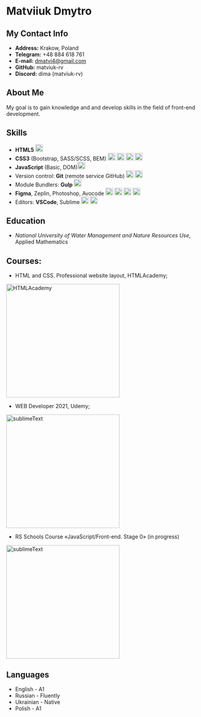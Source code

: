 # Matviiuk Dmytro

## My Contact Info
-  **Address:** Krakow, Poland
-  **Telegram:** +48 884 618 761
-  **E-mail:** dmatvi4@gmail.com
-  **GitHub:** matviuk-rv
-  **Discord:** dima (matviuk-rv)

## About Me
My goal is to gain knowledge and and develop skills in the field of front-end development.

## Skills
-  **HTML5**  <img  src="https://upload.wikimedia.org/wikipedia/commons/thumb/6/61/HTML5_logo_and_wordmark.svg/1024px-HTML5_logo_and_wordmark.svg.png"  alt="html5"  width="20"/>
-  **CSS3** (Bootstrap, SASS/SCSS, BEM) <img  src="https://encrypted-tbn0.gstatic.com/images?q=tbn:ANd9GcRYfFce_E-pE_6-XY9QOvqUOr1hbRRz-9DnGdsteobiabqKc24PTHnQo1o1ZGEU-PgHABs&usqp=CAU"  alt="CSS"  width="20"/>  <img  src="https://upload.wikimedia.org/wikipedia/commons/b/b2/Bootstrap_logo.svg"  alt="Bootstrap"  width="20"/>  <img  src="https://upload.wikimedia.org/wikipedia/commons/thumb/9/96/Sass_Logo_Color.svg/1200px-Sass_Logo_Color.svg.png"  alt="SASS"  width="20"/>  <img  src="https://cms-assets.tutsplus.com/uploads/users/30/posts/19403/preview_image/bem-thumb.png"  alt="BEM"  width="20"/>
-  **JavaScript** (Basic, DOM)<img  src="https://upload.wikimedia.org/wikipedia/commons/d/dc/Javascript-shield.png?w=144"  alt="JS"  width="20"/>
- Version control: **Git** (remote service GitHub) <img  src="https://i1.wp.com/kosiorowski.net/wp-content/uploads/2014/01/git-logo-cc-by-300x300.png?fit=300%2C300&ssl=1"  alt="GIT"  width="20"/>  <img  src="https://pbs.twimg.com/profile_images/1414990564408262661/r6YemvF9_400x400.jpg"  alt="GitHub"  width="20"/>
- Module Bundlers: **Gulp**  <img  src="https://upload.wikimedia.org/wikipedia/commons/thumb/7/72/Gulp.js_Logo.svg/1200px-Gulp.js_Logo.svg.png"  alt="Gulp"  height="20"/>
-  **Figma**, Zeplin, Photoshop, Avocode <img  src="https://play-lh.googleusercontent.com/B2I33n0iBujqXPO1xpgUeYmQNK9y3M7wd1W-Njlua6jNgfp1vF0VPCSOV61CCpWw-mo"  alt="FIgma"  width="20"/>  <img  src="https://dashboard.snapcraft.io/site_media/appmedia/2020/04/icon_mD8Hvdi.png"  width="20"/>  <img  src="https://upload.wikimedia.org/wikipedia/commons/thumb/a/af/Adobe_Photoshop_CC_icon.svg/1200px-Adobe_Photoshop_CC_icon.svg.png"  alt="Photoshop"  width="20"/>  <img  src="https://encrypted-tbn0.gstatic.com/images?q=tbn:ANd9GcQhgpRd1Z42yJpjAoMoZsOmQ5G5O0sQBCazzQ&usqp=CAU"  alt="Avocode"  width="20"/>
- Editors: **VSCode**, Sublime <img  src="https://upload.wikimedia.org/wikipedia/commons/thumb/9/9a/Visual_Studio_Code_1.35_icon.svg/2048px-Visual_Studio_Code_1.35_icon.svg.png"  alt="VSCode"  width="20"/>  <img  src="https://cdn.worldvectorlogo.com/logos/sublime-text.svg"  alt="sublimeText"  width="20"/>

## Education
-  *National University of Water Management and Nature Resources Use*, <br> Applied Mathematics

## Courses:
- HTML and CSS. Professional website layout, HTMLAcademy;<br>
<img  src="https://assets.htmlacademy.ru/og/htmlacademy2.png"  alt="HTMLAcademy"  width="300">

- WEB Developer 2021, Udemy;<br>
<img  src="https://ecommerce-platforms.com/wp-content/uploads/2018/03/default-meta-image-copy.png"  alt="sublimeText"  width="300">

- RS Schools Course «JavaScript/Front-end. Stage 0» (in progress)<br>
<img  src="https://rs.school/images/partners/logo-rs.svg"  alt="sublimeText"  width="300">

## Languages

- English - A1
- Russian - Fluently
- Ukrainian - Native
- Polish - A1